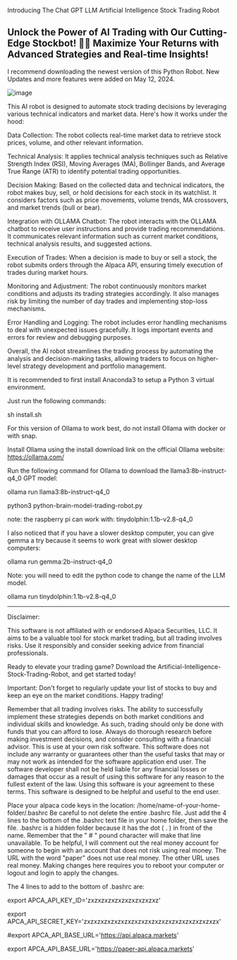   Introducing 
The Chat GPT LLM Artificial Intelligence Stock Trading Robot 

 Unlock the Power of AI Trading with Our Cutting-Edge Stockbot! 🤖💼
Maximize Your Returns with Advanced Strategies and Real-time Insights!
-----------------------------------------
I recommend downloading the newest version of this Python Robot. 
New Updates and more features were added on May 12, 2024. 

![image](https://github.com/CodeProSpecialist/Chat-GPT-LLM-Artificial-Intelligence-Stock-Trading-Robot-for-Alpaca/assets/111866070/8a2d014b-fefe-4742-bda2-04172882dd38)


This AI robot is designed to automate stock trading decisions by leveraging various technical indicators and market data. Here's how it works under the hood:

Data Collection: The robot collects real-time market data to retrieve stock prices, volume, and other relevant information.

Technical Analysis: It applies technical analysis techniques such as Relative Strength Index (RSI), Moving Averages (MA), Bollinger Bands, and Average True Range (ATR) to identify potential trading opportunities.

Decision Making: Based on the collected data and technical indicators, the robot makes buy, sell, or hold decisions for each stock in its watchlist. It considers factors such as price movements, volume trends, MA crossovers, and market trends (bull or bear).

Integration with OLLAMA Chatbot: The robot interacts with the OLLAMA chatbot to receive user instructions and provide trading recommendations. It communicates relevant information such as current market conditions, technical analysis results, and suggested actions.

Execution of Trades: When a decision is made to buy or sell a stock, the robot submits orders through the Alpaca API, ensuring timely execution of trades during market hours.

Monitoring and Adjustment: The robot continuously monitors market conditions and adjusts its trading strategies accordingly. It also manages risk by limiting the number of day trades and implementing stop-loss mechanisms.

Error Handling and Logging: The robot includes error handling mechanisms to deal with unexpected issues gracefully. It logs important events and errors for review and debugging purposes.

Overall, the AI robot streamlines the trading process by automating the analysis and decision-making tasks, allowing traders to focus on higher-level strategy development and portfolio management.

It is recommended to first install Anaconda3 to setup a Python 3 virtual environment. 

Just run the following commands: 

sh install.sh

For this version of Ollama to work best, 
do not install Ollama with docker or with snap. 

Install Ollama using the install download link on 
the official Ollama website:     https://ollama.com/

Run the following command for Ollama to download the llama3:8b-instruct-q4_0 GPT model: 

ollama run llama3:8b-instruct-q4_0

python3 python-brain-model-trading-robot.py


note: the raspberry pi can work with: 
tinydolphin:1.1b-v2.8-q4_0

I also noticed that if you have a slower 
desktop computer, you can give gemma a try because 
it seems to work great with slower desktop computers: 

ollama run gemma:2b-instruct-q4_0

Note: you will need to edit the python code to 
change the name of the LLM model. 

ollama run tinydolphin:1.1b-v2.8-q4_0


----------------------------------------------------

Disclaimer:

This software is not affiliated with or endorsed Alpaca Securities, LLC. It aims to be a valuable tool for stock market trading, but all trading involves risks. Use it responsibly and consider seeking advice from financial professionals.

Ready to elevate your trading game? Download the Artificial-Intelligence-Stock-Trading-Robot, and get started today!

Important: Don't forget to regularly update your list of stocks to buy and keep an eye on the market conditions. Happy trading!

Remember that all trading involves risks. The ability to successfully implement these strategies depends on both market conditions and individual skills and knowledge. As such, trading should only be done with funds that you can afford to lose. Always do thorough research before making investment decisions, and consider consulting with a financial advisor. This is use at your own risk software. This software does not include any warranty or guarantees other than the useful tasks that may or may not work as intended for the software application end user. The software developer shall not be held liable for any financial losses or damages that occur as a result of using this software for any reason to the fullest extent of the law. Using this software is your agreement to these terms. This software is designed to be helpful and useful to the end user.

Place your alpaca code keys in the location: /home/name-of-your-home-folder/.bashrc Be careful to not delete the entire .bashrc file. Just add the 4 lines to the bottom of the .bashrc text file in your home folder, then save the file. .bashrc is a hidden folder because it has the dot ( . ) in front of the name. Remember that the " # " pound character will make that line unavailable. To be helpful, I will comment out the real money account for someone to begin with an account that does not risk using real money. The URL with the word "paper" does not use real money. The other URL uses real money. Making changes here requires you to reboot your computer or logout and login to apply the changes.

The 4 lines to add to the bottom of .bashrc are:

export APCA_API_KEY_ID='zxzxzxzxzxzxzxzxzxzxz'

export APCA_API_SECRET_KEY='zxzxzxzxzxzxzxzxzxzxzxzxzxzxzxzxzxzxzxzx'

#export APCA_API_BASE_URL='https://api.alpaca.markets'

export APCA_API_BASE_URL='https://paper-api.alpaca.markets'
